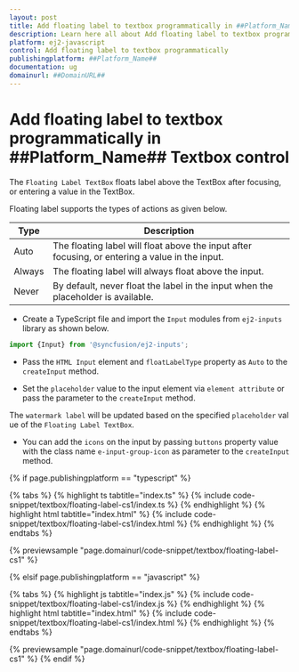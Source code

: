 ```yaml
---
layout: post
title: Add floating label to textbox programmatically in ##Platform_Name## Textbox control | Syncfusion
description: Learn here all about Add floating label to textbox programmatically in Syncfusion ##Platform_Name## Textbox control of Syncfusion Essential JS 2 and more.
platform: ej2-javascript
control: Add floating label to textbox programmatically 
publishingplatform: ##Platform_Name##
documentation: ug
domainurl: ##DomainURL##
---
```


# Add floating label to textbox programmatically in ##Platform_Name## Textbox control

The `Floating Label TextBox` floats label above the TextBox after focusing, or entering a value in the TextBox.

Floating label supports the types of actions as given below.

Type     | Description
------------ | -------------
  Auto       | The floating label will float above the input after focusing, or entering a value in the input.
  Always     | The floating label will always float above the input.
  Never      | By default, never float the label in the input when the placeholder is available.

* Create a TypeScript file and import the `Input` modules from `ej2-inputs` library as shown below.

```ts
import {Input} from '@syncfusion/ej2-inputs';
```

* Pass the `HTML Input` element and `floatLabelType` property as `Auto` to the `createInput` method.

* Set the `placeholder` value to the input element via `element attribute` or pass the parameter to the `createInput` method.

The `watermark label` will be updated based on the specified `placeholder` value of the `Floating Label TextBox`.

* You can add the `icons` on the input by passing `buttons` property value with the
class name `e-input-group-icon` as parameter to the `createInput` method.

{% if page.publishingplatform == "typescript" %}

 {% tabs %}
{% highlight ts tabtitle="index.ts" %}
{% include code-snippet/textbox/floating-label-cs1/index.ts %}
{% endhighlight %}
{% highlight html tabtitle="index.html" %}
{% include code-snippet/textbox/floating-label-cs1/index.html %}
{% endhighlight %}
{% endtabs %}
        
{% previewsample "page.domainurl/code-snippet/textbox/floating-label-cs1" %}

{% elsif page.publishingplatform == "javascript" %}

{% tabs %}
{% highlight js tabtitle="index.js" %}
{% include code-snippet/textbox/floating-label-cs1/index.js %}
{% endhighlight %}
{% highlight html tabtitle="index.html" %}
{% include code-snippet/textbox/floating-label-cs1/index.html %}
{% endhighlight %}
{% endtabs %}

{% previewsample "page.domainurl/code-snippet/textbox/floating-label-cs1" %}
{% endif %}